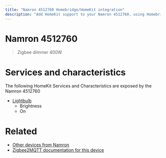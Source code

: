 ```yaml
---
title: "Namron 4512760 Homebridge/HomeKit integration"
description: "Add HomeKit support to your Namron 4512760, using Homebridge, Zigbee2MQTT and homebridge-z2m."
---
```

<!---
This file has been GENERATED using src/docgen/docgen.ts
DO NOT EDIT THIS FILE MANUALLY!
-->
# Namron 4512760
> Zigbee dimmer 400W


# Services and characteristics
The following HomeKit Services and Characteristics are exposed by
the Namron 4512760

* [Lightbulb](../../light.md)
  * Brightness
  * On


# Related
* [Other devices from Namron](../index.md#namron)
* [Zigbee2MQTT documentation for this device](https://www.zigbee2mqtt.io/devices/4512760.html)